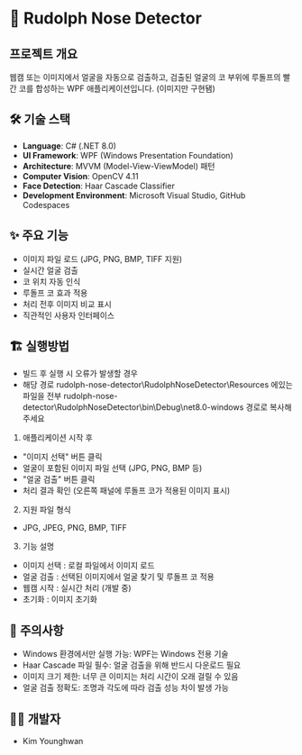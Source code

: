 # 🎄 Rudolph Nose Detector

## 프로젝트 개요
웹캠 또는 이미지에서 얼굴을 자동으로 검출하고, 검출된 얼굴의 코 부위에 루돌프의 빨간 코를 합성하는 WPF 애플리케이션입니다. (이미지만 구현됌)

## 🛠 기술 스택
- **Language**: C# (.NET 8.0)
- **UI Framework**: WPF (Windows Presentation Foundation)
- **Architecture**: MVVM (Model-View-ViewModel) 패턴
- **Computer Vision**: OpenCV 4.11
- **Face Detection**: Haar Cascade Classifier
- **Development Environment**: Microsoft Visual Studio, GitHub Codespaces

## ✨ 주요 기능
- 이미지 파일 로드 (JPG, PNG, BMP, TIFF 지원)
- 실시간 얼굴 검출
- 코 위치 자동 인식
- 루돌프 코 효과 적용
- 처리 전후 이미지 비교 표시
- 직관적인 사용자 인터페이스

## 🏗️ 실행방법

- 빌드 후 실행 시 오류가 발생할 경우
- 해당 경로 rudolph-nose-detector\RudolphNoseDetector\Resources 에있는 파일을 전부 rudolph-nose-detector\RudolphNoseDetector\bin\Debug\net8.0-windows 경로로 복사해주세요
 
1. 애플리케이션 시작 후
- "이미지 선택" 버튼 클릭
- 얼굴이 포함된 이미지 파일 선택 (JPG, PNG, BMP 등)
- "얼굴 검출" 버튼 클릭
- 처리 결과 확인 (오른쪽 패널에 루돌프 코가 적용된 이미지 표시)

2. 지원 파일 형식
- JPG, JPEG, PNG, BMP, TIFF

3. 기능 설명
- 이미지 선택 : 로컬 파일에서 이미지 로드
- 얼굴 검출 : 선택된 이미지에서 얼굴 찾기 및 루돌프 코 적용
- 웹캠 시작 : 실시간 처리 (개발 중)
- 초기화 : 이미지 초기화

## 🎯 주의사항
- Windows 환경에서만 실행 가능: WPF는 Windows 전용 기술
- Haar Cascade 파일 필수: 얼굴 검출을 위해 반드시 다운로드 필요
- 이미지 크기 제한: 너무 큰 이미지는 처리 시간이 오래 걸릴 수 있음
- 얼굴 검출 정확도: 조명과 각도에 따라 검출 성능 차이 발생 가능


## 👨‍💻 개발자
 - Kim Younghwan
